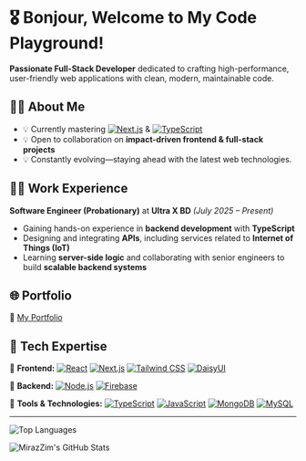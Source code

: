 # 🎖 Bonjour, Welcome to My Code Playground!

**Passionate Full-Stack Developer** dedicated to crafting high-performance, user-friendly web applications with clean, modern, maintainable code.

## 🥷🥋 About Me

* 💡 Currently mastering [![Next.js](https://img.shields.io/badge/Next.js-000000?style=flat\&logo=next.js\&logoColor=white)](https://nextjs.org/) & [![TypeScript](https://img.shields.io/badge/TypeScript-3178C6?style=flat\&logo=typescript\&logoColor=white)](https://www.typescriptlang.org/)
* 💡 Open to collaboration on **impact-driven frontend & full-stack projects**
* 💡 Constantly evolving—staying ahead with the latest web technologies.

## 🧑‍💻 Work Experience

**Software Engineer (Probationary)** at **Ultra X BD** *(July 2025 – Present)*

* Gaining hands-on experience in **backend development** with **TypeScript**
* Designing and integrating **APIs**, including services related to **Internet of Things (IoT)**
* Learning **server-side logic** and collaborating with senior engineers to build **scalable backend systems**

## 🌐 Portfolio


🤖 [My Portfolio](https://miraz-portfolio.vercel.app)

## 🧩 Tech Expertise

🏅 **Frontend:**
[![React](https://img.shields.io/badge/React-20232A?style=for-the-badge\&logo=react\&logoColor=61DAFB)](https://react.dev/)
[![Next.js](https://img.shields.io/badge/Next.js-000000?style=for-the-badge\&logo=next.js\&logoColor=white)](https://nextjs.org/)
[![Tailwind CSS](https://img.shields.io/badge/Tailwind%20CSS-06B6D4?style=for-the-badge\&logo=tailwindcss\&logoColor=white)](https://tailwindcss.com/)
[![DaisyUI](https://img.shields.io/badge/DaisyUI-FFDD40?style=for-the-badge\&logo=daisyui\&logoColor=black)](https://daisyui.com/)

🏅 **Backend:**
[![Node.js](https://img.shields.io/badge/Node.js-43853D?style=for-the-badge\&logo=node.js\&logoColor=white)](https://nodejs.org/)
[![Firebase](https://img.shields.io/badge/Firebase-FFCA28?style=for-the-badge\&logo=firebase\&logoColor=black)](https://firebase.google.com/)

🏅 **Tools & Technologies:**
[![TypeScript](https://img.shields.io/badge/TypeScript-3178C6?style=for-the-badge\&logo=typescript\&logoColor=white)](https://www.typescriptlang.org/)
[![JavaScript](https://img.shields.io/badge/JavaScript-F7DF1E?style=for-the-badge\&logo=javascript\&logoColor=black)](https://developer.mozilla.org/en-US/docs/Web/JavaScript)
[![MongoDB](https://img.shields.io/badge/MongoDB-4EA94B?style=for-the-badge\&logo=mongodb\&logoColor=white)](https://www.mongodb.com/)
[![MySQL](https://img.shields.io/badge/MySQL-4479A1?style=for-the-badge\&logo=mysql\&logoColor=white)](https://www.mysql.com/)

---

![Top Languages](https://github-readme-stats.vercel.app/api/top-langs/?username=MirazZim\&layout=compact\&theme=tokyonight)

![MirazZim's GitHub Stats](https://github-readme-stats.vercel.app/api?username=MirazZim\&show_icons=true\&theme=radical)

